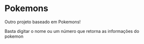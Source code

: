 # Pokemons

Outro projeto baseado em Pokemons! 

Basta digitar o nome ou um número que retorna as informações do pokemon
